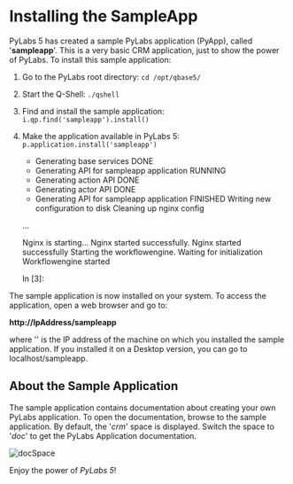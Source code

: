 [imgdocSpace]: images/images50/installation/docSpace.png


# Installing the SampleApp

PyLabs 5 has created a sample PyLabs application (PyApp), called '**sampleapp**'. This is a very basic CRM application, just to show the power of PyLabs.
To install this sample application:

1. Go to the PyLabs root directory: `cd /opt/qbase5/` 
2. Start the Q-Shell: `./qshell` 
3. Find and install the sample application: `i.qp.find('sampleapp').install()` 
4. Make the application available in PyLabs 5: `p.application.install('sampleapp')`

     * Generating base services                                  DONE
     * Generating API for sampleapp application                  RUNNING
     *  Generating action API                                    DONE
     *  Generating actor API                                     DONE
     * Generating API for sampleapp application                  FINISHED
     Writing new configuration to disk
     Cleaning up nginx config
    
    ...
    
     Nginx is starting...
     Nginx started successfully.
     Nginx started successfully
    Starting the workflowengine.
     Waiting for initialization
    Workflowengine started
    
    In [3]:

The sample application is now installed on your system. To access the application, open a web browser and go to:

**http://IpAddress/sampleapp**

where '<ip address>' is the IP address of the machine on which you installed the sample application. If you installed it on a Desktop version, you can go to localhost/sampleapp.


## About the Sample Application
The sample application contains documentation about creating your own PyLabs application. To open the documentation, browse to the sample application.
By default, the '*crm*' space is displayed. Switch the space to '*doc*' to get the PyLabs Application documentation.

![docSpace][imgdocSpace]

Enjoy the power of *PyLabs 5*!
